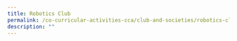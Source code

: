 ```yaml
---
title: Robotics Club
permalink: /co-curricular-activities-cca/club-and-societies/robotics-club/
description: ""
---
```

